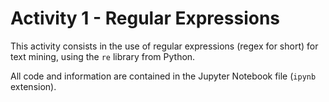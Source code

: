 # Activity 1 - Regular Expressions

This activity consists in the use of regular expressions (regex for short) for text mining, using the `re` library from Python.

All code and information are contained in the Jupyter Notebook file (`ipynb` extension).
